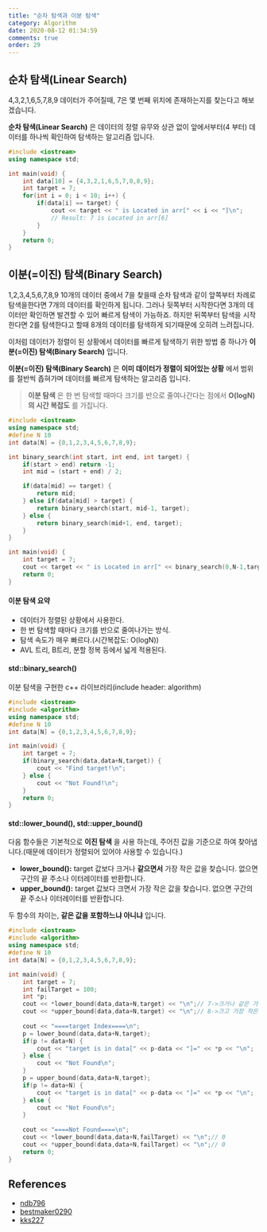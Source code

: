 ```yaml
---
title: "순차 탐색과 이분 탐색"
category: Algorithm
date: 2020-08-12 01:34:59
comments: true
order: 29
---
```


## 순차 탐색(Linear Search)
4,3,2,1,6,5,7,8,9 데이터가 주어질때, 7은 몇 번째 위치에 존재하는지를 찾는다고 해보겠습니다.

__순차 탐색(Linear Search)__ 은 데이터의 정렬 유무와 상관 없이 앞에서부터(4 부터) 데이터를 하나씩 확인하여 탐색하는 알고리즘 입니다. 

```cpp
#include <iostream>
using namespace std;

int main(void) {
    int data[10] = {4,3,2,1,6,5,7,0,8,9};
    int target = 7;
    for(int i = 0; i < 10; i++) {
        if(data[i] == target) {
            cout << target << " is Located in arr[" << i << "]\n";
            // Result: 7 is Located in arr[6]
        }
    }
    return 0;
}
```

## 이분(=이진) 탐색(Binary Search)
1,2,3,4,5,6,7,8,9 10개의 데이터 중에서 7을 찾을때 순차 탐색과 같이 앞쪽부터 차례로 탐색을한다면 7개의 데이터를 확인하게 됩니다. 그러나 뒷쪽부터 시작한다면 3개의 데이터만 확인하면 발견할 수 있어 빠르게 탐색이 가능하죠. 하지만 뒤쪽부터 탐색을 시작한다면 2를 탐색한다고 할때 8개의 데이터를 탐색하게 되기때문에 오히려 느려집니다.

이처럼 데이터가 정렬이 된 상황에서 데이터를 빠르게 탐색하기 위한 방법 중 하나가 __이분(=이진) 탐색(Binary Search)__ 입니다.

__이분(=이진) 탐색(Binary Search)__ 은 __이미 데이터가 정렬이 되어있는 상황__ 에서 범위를 절반씩 좁혀가며 데이터를 빠르게 탐색하는 알고리즘 입니다.

> __이분 탐색__ 은 한 번 탐색할 때마다 크기를 반으로 줄여나간다는 점에서 __O(logN)의 시간 복잡도__ 를 가집니다.

```cpp
#include <iostream>
using namespace std;
#define N 10
int data[N] = {0,1,2,3,4,5,6,7,8,9};

int binary_search(int start, int end, int target) {
    if(start > end) return -1;
    int mid = (start + end) / 2;

    if(data[mid] == target) {
        return mid;
    } else if(data[mid] > target) {
        return binary_search(start, mid-1, target);
    } else {
        return binary_search(mid+1, end, target);
    }    
}

int main(void) {
    int target = 7;
    cout << target << " is Located in arr[" << binary_search(0,N-1,target) << "]\n";
    return 0;
}
```

#### 이분 탐색 요약
* 데이터가 정렬된 상황에서 사용한다.
* 한 번 탐색할 때마다 크기를 반으로 줄여나가는 방식.
* 탐색 속도가 매우 빠르다.(시간복잡도: O(logN))
* AVL 트리, B트리, 분할 정복 등에서 넓게 적용된다.

#### std::binary_search()
이분 탐색을 구현한 c++ 라이브러리(include header: algorithm)

```cpp
#include <iostream>
#include <algorithm>
using namespace std;
#define N 10
int data[N] = {0,1,2,3,4,5,6,7,8,9};

int main(void) {
    int target = 7;
    if(binary_search(data,data+N,target)) {
        cout << "Find target!\n";
    } else {
        cout << "Not Found!\n";
    }
    return 0;
}
```

#### std::lower_bound(), std::upper_bound()
다음 함수들은 기본적으로 __이진 탐색__ 을 사용 하는데, 주어진 값을 기준으로 하여 찾아냅니다.(때문에 데이터가 정렬되어 있어야 사용할 수 있습니다.)

* __lower_bound():__ target 값보다 크거나 __같으면서__ 가장 작은 값을 찾습니다. 없으면 구간의 끝 주소나 이터레이터를 반환합니다.
* __upper_bound():__ target 값보다 크면서 가장 작은 값을 찾습니다. 없으면 구간의 끝 주소나 이터레이터를 반환합니다.

두 함수의 차이는, __같은 값을 포함하느냐 아니냐__ 입니다.

```cpp
#include <iostream>
#include <algorithm>
using namespace std;
#define N 10
int data[N] = {0,1,2,3,4,5,6,7,8,9};

int main(void) {
    int target = 7;
    int failTarget = 100;
    int *p;
    cout << *lower_bound(data,data+N,target) << "\n";// 7->크거나 같은 가장 작은값
    cout << *upper_bound(data,data+N,target) << "\n";// 8->크고 가장 작은값
    
    cout << "====target Index====\n";
    p = lower_bound(data,data+N,target);
    if(p != data+N) {
        cout << "target is in data[" << p-data << "]=" << *p << "\n";
    } else {
        cout << "Not Found\n";
    }
    p = upper_bound(data,data+N,target);
    if(p != data+N) {
        cout << "target is in data[" << p-data << "]=" << *p << "\n";
    } else {
        cout << "Not Found\n";
    }
    
    cout << "====Not Found====\n";
    cout << *lower_bound(data,data+N,failTarget) << "\n";// 0
    cout << *upper_bound(data,data+N,failTarget) << "\n";// 0
    return 0;
}
```


## References
* [ndb796](http://blog.naver.com/PostView.nhn?blogId=ndb796&logNo=221275413971)
* [bestmaker0290](https://m.blog.naver.com/PostView.nhn?blogId=bestmaker0290&logNo=220820005454&proxyReferer=https:%2F%2Fwww.google.com%2F) 
* [kks227](https://m.blog.naver.com/PostView.nhn?blogId=kks227&logNo=220403975420&proxyReferer=https:%2F%2Fwww.google.com%2Fhttps://m.blog.naver.com/PostView.nhn?blogId=kks227&logNo=220403975420&proxyReferer=https:%2F%2Fwww.google.com%2F)
